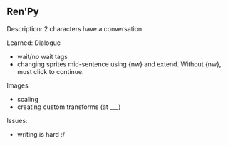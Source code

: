 Ren'Py
----------
Description: 2 characters have a conversation.

Learned:
Dialogue
- wait/no wait tags
- changing sprites mid-sentence using {nw} and extend. Without {nw}, must click to continue.

Images
- scaling
- creating custom transforms (at ___)

Issues:
- writing is hard :/
